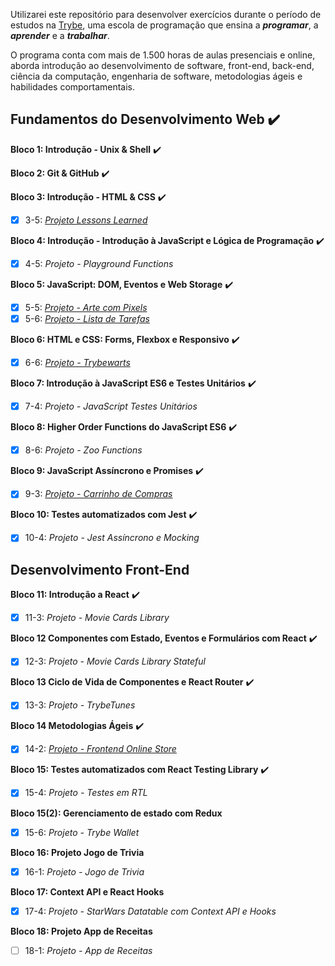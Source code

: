 Utilizarei este repositório para desenvolver exercícios durante o período de estudos na [Trybe](https://www.betrybe.com/), uma escola de programação que ensina a **_programar_**, a **_aprender_** e a **_trabalhar_**.

O programa conta com mais de 1.500 horas de aulas presenciais e online, aborda introdução ao desenvolvimento de software, front-end, back-end, ciência da computação, engenharia de software, metodologias ágeis e habilidades comportamentais.

## Fundamentos do Desenvolvimento Web ✔️

**Bloco 1: Introdução - Unix & Shell** ✔️

**Bloco 2: Git & GitHub** ✔️

**Bloco 3: Introdução - HTML & CSS** ✔️
- [X] 3-5: _[Projeto Lessons Learned](https://michaelcaxias.github.io/projects/lessons-learned/)_

**Bloco 4: Introdução - Introdução à JavaScript e Lógica de Programação** ✔️
- [X] 4-5: _Projeto - Playground Functions_

**Bloco 5: JavaScript: DOM, Eventos e Web Storage** ✔️
- [X] 5-5: _[Projeto - Arte com Pixels](https://michaelcaxias.github.io/projects/pixels-art/)_
- [X] 5-6: _[Projeto - Lista de Tarefas](https://michaelcaxias.github.io/projects/todo-list/)_

**Bloco 6: HTML e CSS: Forms, Flexbox e Responsivo** ✔️
- [X] 6-6: _[Projeto - Trybewarts](https://michaelcaxias.github.io/projects/trybewarts/)_

**Bloco 7: Introdução à JavaScript ES6 e Testes Unitários** ✔️
- [X] 7-4: _Projeto - JavaScript Testes Unitários_

**Bloco 8: Higher Order Functions do JavaScript ES6** ✔️
- [X] 8-6: _Projeto - Zoo Functions_

**Bloco 9: JavaScript Assíncrono e Promises** ✔️
- [X] 9-3: _[Projeto - Carrinho de Compras](https://michaelcaxias.github.io/projects/shopping-cart/)_

**Bloco 10: Testes automatizados com Jest**  ✔️
- [X] 10-4: _Projeto - Jest Assíncrono e Mocking_

## Desenvolvimento Front-End

**Bloco 11: Introdução a React** ✔️
- [X] 11-3: _Projeto - Movie Cards Library_

**Bloco 12 Componentes com Estado, Eventos e Formulários com React** ✔️
- [X] 12-3: _Projeto - Movie Cards Library Stateful_

**Bloco 13 Ciclo de Vida de Componentes e React Router** ✔️
- [X] 13-3: _Projeto - TrybeTunes_

**Bloco 14 Metodologias Ágeis** ✔️
- [X] 14-2: _[Projeto - Frontend Online Store](https://michaelcaxias.github.io/twelve-store-project/)_

**Bloco 15: Testes automatizados com React Testing Library** ✔️
- [X] 15-4: _Projeto - Testes em RTL_

**Bloco 15(2): Gerenciamento de estado com Redux** 
- [X] 15-6: _Projeto - Trybe Wallet_

**Bloco 16: Projeto Jogo de Trivia** 
- [X] 16-1: _Projeto - Jogo de Trivia_

**Bloco 17: Context API e React Hooks** 
- [X] 17-4: _Projeto - StarWars Datatable com Context API e Hooks_

**Bloco 18: Projeto App de Receitas** 
- [ ] 18-1: _Projeto - App de Receitas_
